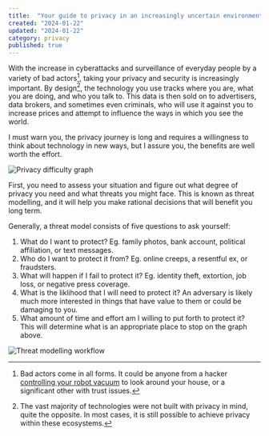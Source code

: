 ```yaml
---
title:  "Your guide to privacy in an increasingly uncertain environment"
created: "2024-01-22"
updated: "2024-01-22"
category: privacy
published: true
---
```

With the increase in cyberattacks and surveillance of everyday people by a variety of bad actors[^1], taking your privacy and security is increasingly important. By design[^2], the technology you use tracks where you are, what you are doing, and who you talk to. This data is then sold on to advertisers, data brokers, and sometimes even criminals, who will use it against you to increase prices and attempt to influence the ways in which you see the world.

I must warn you, the privacy journey is long and requires a willingness to think about technology in new ways, but I assure you, the benefits are well worth the effort.

![Privacy difficulty graph](/images/privacy-difficulty-graph.svg)

First, you need to assess your situation and figure out what degree of privacy you need and what threats you might face. This is known as threat modelling, and it will help you make rational decisions that will benefit you long term.

Generally, a threat model consists of five questions to ask yourself:
1. What do I want to protect? Eg. family photos, bank account, political affiliation, or text messages.
1. Who do I want to protect it from? Eg. online creeps, a resentful ex, or fraudsters.
1. What will happen if I fail to protect it? Eg. identity theft, extortion, job loss, or negative press coverage.
1. What is the liklihood that I will need to protect it? An adversary is likely much more interested in things that have value to them or could be damaging to you.
1. What amount of time and effort am I willing to put forth to protect it? This will determine what is an appropriate place to stop on the graph above.

![Threat modelling workflow](/images/threat-modelling-workflow.svg)

[^1]: Bad actors come in all forms. It could be anyone from a hacker [controlling your robot vacuum](https://wgntv.com/news/hacked-robo-vacuums-chase-owners-yell-slurs-reports/) to look around your house, or a significant other with trust issues.
[^2]: The vast majority of technologies were not built with privacy in mind, quite the opposite. In most cases, it is still possible to achieve privacy within these ecosystems.